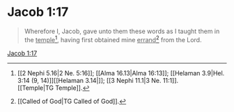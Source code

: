# Jacob 1:17

> Wherefore I, Jacob, gave unto them these words as I taught them in the <u>temple</u>[^a], having first obtained mine <u>errand</u>[^b] from the Lord.

[Jacob 1:17](https://www.churchofjesuschrist.org/study/scriptures/bofm/jacob/1?lang=eng&id=p17#p17)


[^a]: [[2 Nephi 5.16|2 Ne. 5:16]]; [[Alma 16.13|Alma 16:13]]; [[Helaman 3.9|Hel. 3:14 (9, 14)]][[Helaman 3.14|]]; [[3 Nephi 11.1|3 Ne. 11:1]]. [[Temple|TG Temple]].  
[^b]: [[Called of God|TG Called of God]].  
